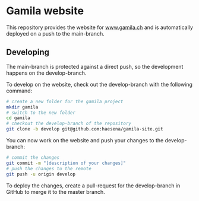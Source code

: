 # Gamila website
This repository provides the website for www.gamila.ch and is automatically deployed on a push to the main-branch.

## Developing
The main-branch is protected against a direct push, so the development happens on the develop-branch.

To develop on the website, check out the develop-branch with the following command:
```bash
# create a new folder for the gamila project 
mkdir gamila
# switch to the new folder
cd gamila
# checkout the develop-branch of the repository
git clone -b develop git@github.com:haesena/gamila-site.git
```
You can now work on the website and push your changes to the develop-branch:

```bash
# commit the changes
git commit -m "[description of your changes]"
# push the changes to the remote
git push -u origin develop
```

To deploy the changes, create a pull-request for the develop-branch in GitHub to merge it to the master branch.
